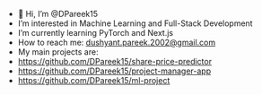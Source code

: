 - 👋 Hi, I’m @DPareek15
- I’m interested in Machine Learning and Full-Stack Development
- I’m currently learning PyTorch and Next.js
- How to reach me: dushyant.pareek.2002@gmail.com
- My main projects are:
-   https://github.com/DPareek15/share-price-predictor
-   https://github.com/DPareek15/project-manager-app
-   https://github.com/DPareek15/ml-project

<!---
DPareek15/DPareek15 is a ✨ special ✨ repository because its `README.md` (this file) appears on your GitHub profile.
You can click the Preview link to take a look at your changes.
--->
